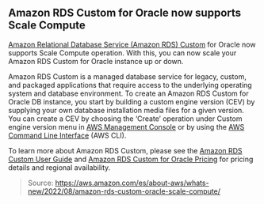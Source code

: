 ## Amazon RDS Custom for Oracle now supports Scale Compute

[Amazon Relational Database Service (Amazon RDS) Custom](https://aws.amazon.com/rds/custom/) for Oracle now supports Scale Compute operation. With this, you can now scale your Amazon RDS Custom for Oracle instance up or down.

Amazon RDS Custom is a managed database service for legacy, custom, and packaged applications that require access to the underlying operating system and database environment. To create an Amazon RDS Custom for Oracle DB instance, you start by building a custom engine version (CEV) by supplying your own database installation media files for a given version. You can create a CEV by choosing the ‘Create’ operation under Custom engine version menu in [AWS Management Console](https://console.aws.amazon.com/rds) or by using the [AWS Command Line Interface](https://aws.amazon.com/cli/) (AWS CLI).

To learn more about Amazon RDS Custom, please see the [Amazon RDS Custom User Guide](https://docs.aws.amazon.com/AmazonRDS/latest/UserGuide/rds-custom.html) and [Amazon RDS Custom for Oracle Pricing](https://aws.amazon.com/rds/custom/pricing/) for pricing details and regional availability.

> Source: https://aws.amazon.com/es/about-aws/whats-new/2022/08/amazon-rds-custom-oracle-scale-compute/